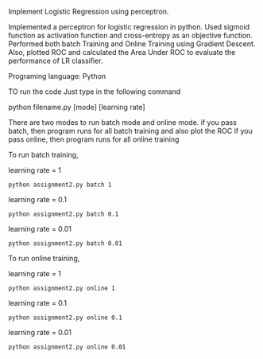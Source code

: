 Implement Logistic Regression using perceptron.

Implemented a perceptron for logistic regression in python. Used sigmoid function as activation function and cross-entropy as an objective function. Performed both batch Training and Online Training using Gradient Descent. Also, plotted ROC and calculated the Area Under ROC to evaluate the performance of LR classifier.

Programing language: Python

TO run the code Just type in the following command 

python filename.py [mode] [learning rate]

There are two modes to run batch mode and online mode.
if you pass batch, then program runs for all batch training and also plot the ROC 
if you pass online, then program runs for all online training


To run batch training,

learning rate = 1

	python assignment2.py batch 1

learning rate = 0.1 

	python assignment2.py batch 0.1

learning rate = 0.01

	python assignment2.py batch 0.01

To run online training,

learning rate = 1

	python assignment2.py online 1

learning rate = 0.1

	python assignment2.py online 0.1

learning rate = 0.01

	python assignment2.py online 0.01
